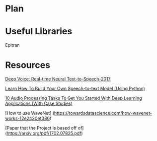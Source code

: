 Plan
===

Useful Libraries
===
Epitran


Resources
====
[Deep Voice: Real-time Neural Text-to-Speech-2017](https://arxiv.org/pdf/1702.07825.pdf)

[Learn How To Build Your Own Speech-to-text Model (Using Python)](https://www.analyticsvidhya.com/blog/2019/07/learn-build-first-speech-to-text-model-python/)

[10 Audio Processing Tasks To Get You Started With Deep Learning Applications (With Case Studies)](https://www.analyticsvidhya.com/blog/2018/01/10-audio-processing-projects-applications/)

[How to use WaveNet]
(https://towardsdatascience.com/how-wavenet-works-12e2420ef386)

[Paper that the Project is based off of]
(https://arxiv.org/pdf/1702.07825.pdf)

